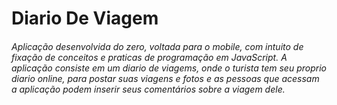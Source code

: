 # Diario De Viagem
###### Aplicação desenvolvida do zero, voltada para o mobile, com intuito de fixação de conceitos e praticas de programação em JavaScript. A aplicação consiste em um diario de viagems, onde o turista tem seu proprio diario online, para postar suas viagens e fotos e as pessoas que acessam a aplicação podem inserir seus comentários sobre a viagem dele.